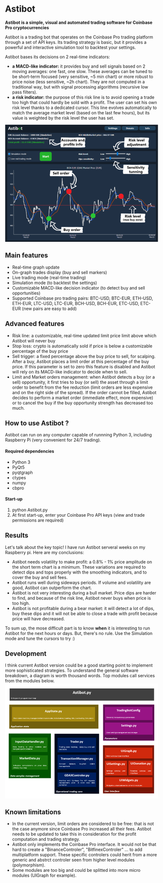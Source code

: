 # Astibot
**Astibot is a simple, visual and automated trading software for Coinbase Pro cryptocurrencies**

Astibot is a trading bot that operates on the Coinbase Pro trading platform through a set of API keys. Its trading strategy is basic, but it provides a powerful and interactive simulation tool to backtest your settings.

Astibot bases its decisions on 2 real-time indicators:
* **a MACD-like indicator:** it provides buy and sell signals based on 2 moving averages: one fast, one slow. These averages can be tuned to be short-term focused (very sensitive, ~5 min chart) or more robust to price noise (less sensitive, ~2h chart). They are not computed in a traditional way, but with signal processing algorithms (recursive low pass filters).
* **a risk indicator:** the purpose of this risk line is to avoid opening a trade too high that could hardly be sold with a profit. The user can set his own risk level thanks to a dedicated cursor. This line evolves automatically to match the average market level (based on the last few hours), but its value is weighted by the risk level the user has set.

![Alt text](/doc/astibot_overview.png?raw=true "Astibot overview")

## Main features
* Real-time graph update
* On-graph trades display (buy and sell markers)
* Live trading mode (real-time trading)
* Simulation mode (to backtest the settings)
* Customizable MACD-like decision indicator (to detect buy and sell opportunities)
* Supported Coinbase pro trading pairs: BTC-USD, BTC-EUR, ETH-USD, ETH-EUR, LTC-USD, LTC-EUR, BCH-USD, BCH-EUR, ETC-USD, ETC-EUR (new pairs are easy to add)

## Advanced features
* Risk line: a customizable, real-time updated limit price limit above which Astibot will never buy
* Stop loss: crypto is automatically sold if price is below a customizable percentage of the buy price
* Sell trigger: a fixed percentage above the buy price to sell, for scalping. After a buy, Astibot places a limit order at this percentage of the buy price. If this parameter is set to zero this feature is disabled and Astibot will rely on its MACD-like indicator to decide when to sell.
* Limit and Market orders management: when Astibot detects a buy (or a sell) opportunity, it first tries to buy (or sell) the asset through a limit order to benefit from the fee reduction (limit orders are less expensive and on the right side of the spread). If the order cannot be filled, Astibot decides to perform a market order (immediate effect, more expensive) or to cancel the buy if the buy opportunity strength has decreased too much.


## How to use Astibot ?

Astibot can run on any computer capable of runnning Python 3, including Raspberry Pi (very convenient for 24/7 trading).

#### Required dependencies
* Python 3
* PyQt5
* pyqtgraph
* ctypes
* numpy
* cbpro

#### Start-up

1. python Astibot.py
2. At first start-up, enter your Coinbase Pro API keys (view and trade permissions are required)

## Results

Let's talk about the key topic! I have run Astibot serveral weeks on my Raspberry pi.
Here are my conclusions:
* Astibot needs volatility to make profit: a 0.8% - 1% price amplitude on the short term chart is a minimum. These variations are required to detect dips and tops properly with the smoothing indicators, and to cover the buy and sell fees.
* Astibot runs well during sideways periods. If volume and volatility are good, Astibot can outperform the chart.
* Astibot is not very interesting during a bull market. Price dips are harder to find, and because of the risk line, Astibot never buys when price is too high.
* Astibot is not profitable during a bear market: it will detect a lot of dips, buy these dips and it will not be able to close a trade with profit because price will have decreased.

To sum up, the mose difficult part is to know **when** it is interesting to run Astibot for the next hours or days. 
But, there's no rule. Use the Simulation mode and tune the cursors to try :) 



## Development

I think current Astibot version could be a good starting point to implement more sophisticated strategies.
To understand the general software breakdown, a diagram is worth thousand words. Top modules call services from the modules below.
![Alt text](/doc/astibot_architecture.png?raw=true "Astibot software architecture")

## Known limitations
* In the current version, limit orders are considered to be free: that is not the case anymore since Coinbase Pro increased all their fees. Astibot needs to be updated to take this in consideration for the profit computation and trading strategy.
* Astibot only implements the Coinbase Pro interface. It would not be that hard to create a "BinanceControler", "BitfinexControler" ... to add multiplatform support. These specific controlers could herit from a more generic and abstrct controler seen from higher level modules (polymorphism).
* Some modules are too big and could be splitted into more micro modules (UIGraph for example).



